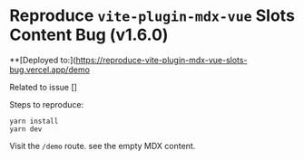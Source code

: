 # Reproduce `vite-plugin-mdx-vue`  Slots Content Bug (v1.6.0)


**[Deployed to:](https://reproduce-vite-plugin-mdx-vue-slots-bug.vercel.app/demo

Related to issue []

Steps to reproduce:

```
yarn install
yarn dev
```

Visit the `/demo` route. see the empty MDX content.